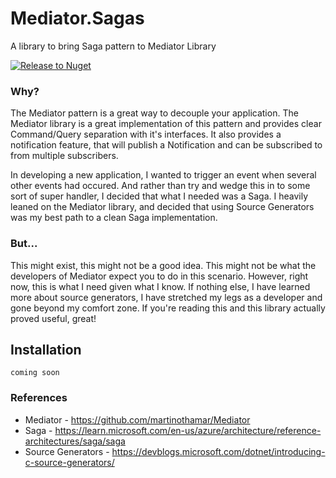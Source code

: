 # Mediator.Sagas
A library to bring Saga pattern to Mediator Library

[![Release to Nuget](https://github.com/tbd-develop/Mediator.Sagas/actions/workflows/release.yml/badge.svg?event=release)](https://github.com/tbd-develop/Mediator.Sagas/actions/workflows/release.yml)

### Why?

The Mediator pattern is a great way to decouple your application. The Mediator library is a
great implementation of this pattern and provides clear Command/Query separation with it's interfaces. 
It also provides a notification feature, that will publish a Notification and can be subscribed to from 
multiple subscribers. 

In developing a new application, I wanted to trigger an event when several other events
had occured. And rather than try and wedge this in to some sort of super handler, I decided that what I needed was 
a Saga. I heavily leaned on the Mediator library, and decided that using Source Generators was my best path 
to a clean Saga implementation. 

### But...

This might exist, this might not be a good idea. This might not be what the developers of Mediator expect you to do in 
this scenario. However, right now, this is what I need given what I know. If nothing else, I have learned more about 
source generators, I have stretched my legs as a developer and gone beyond my comfort zone. If you're reading this and this 
library actually proved useful, great! 

## Installation

```coming soon```


### References

- Mediator - https://github.com/martinothamar/Mediator
- Saga - https://learn.microsoft.com/en-us/azure/architecture/reference-architectures/saga/saga
- Source Generators - https://devblogs.microsoft.com/dotnet/introducing-c-source-generators/
